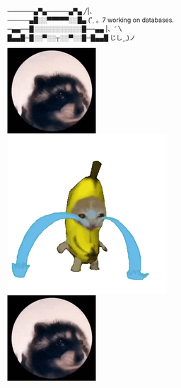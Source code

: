 ──────▄▀▄─────▄▀▄            ╱|、  
─────▄█░░▀▀▀▀▀░░█▄          (˚ˎ 。7   working on databases.   
─▄▄──█░░░░░░░░░░░█──▄▄      |、˜〵  
█▄▄█─█░░▀░░┬░░▀░░█─█▄▄█     じしˍ,)ノ    



![pedro GIF](https://github.com/arjunhm/arjunhm/blob/main/pedro.gif?raw=true)
![banana-crying-cat GIF](https://github.com/arjunhm/arjunhm/blob/main/banana-crying-cat.gif?raw=true)
![pedro GIF](https://github.com/arjunhm/arjunhm/blob/main/pedro.gif?raw=true)
